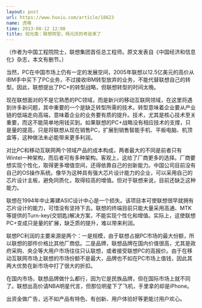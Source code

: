 ```yaml
---
layout: post
url: https://www.huxiu.com/article/18623
name: 虎嗅
time: 2013-08-12 12:08
title: 倪光南：联想转型，杨元庆的考验来了
---
```

（作者为中国工程院院士，联想集团首任总工程师。原文发表自《中国经济和信息化》杂志，本文有删节。）

当然，PC在中国市场上仍有一定的发展空间，2005年联想以12.5亿美元的高价从IBM手中买下了PC业务，不过接收IBM转型放弃的业务，不能代替联想自己的转型。因此，联想提出了PC+的转型战略，但联想转型的时间太晚。

现在联想面对的不是它熟悉的PC领域，而是新兴的移动互联网领域，在这里将遇到许多新问题，其中重要的一个是缺乏转型所需的技术。转型意味着企业要从产业链的低端走向高端，意味着企业的业务要有质的提升。技术，尤其是核心技术至关重要，而这不能简单地用钱买到。如果联想的PC+战略没有相应技术的支撑，只是量的提高，只是将联想从现在销售PC，扩展到销售智能手机、平板电脑、机顶盒等，这种做法未必能带来更多利润。

对比PC和移动互联网两个领域产品的成本构成，两者最大的不同是前者只有Wintel一种架构，而后者可有多种架构。客观上，这给了厂商更多的选择。厂商要想实现个性化，取得更多增值空间，还得依靠自己的创新能力。中国公司目前没有自己的OS操作系统。像华为这种具有强大芯片设计能力的企业，可以采用自己的芯片设计主板，避免同质化，取得较高的增值。但对于联想来说，目前还缺乏这种能力。

联想在1994年中止筹建ASIC设计中心是一个损失。该项目本可使联想很早就拥有芯片设计的能力，可惜没有坚持下去。联想的终端目前只能大量采用高通、MTK等提供的Turn-key(交钥匙)解决方案，不能实现个性化和增值。实际上，这使联想PC+变成只是量的扩展，缺乏质的提升，难以带来利润。

联想PC利润的主要来源是两个：一是规模，由于联想占据PC市场的最大份额，所以联想的部件价格比其他厂商低。二是品牌，联想品牌在国内价值很高，尤其是政府采购、央企等大用户市场往往只认联想，或者接受联想PC的高报价。由于在移动互联网市场上联想的市场份额不是最大，品牌也不如在PC市场上值钱，因此其两大优势在新市场中打了很大的折扣。

在国内市场，联想品牌做什么都行，因为它是民族品牌，但在国际市场上就不同了。联想出高价请NBA明星代言，但那位明星下了飞机，手里拿的却是iPhone。

出资金做广告，远不如产品有特色、有创新、用户体验好等更能讨用户欢心。

